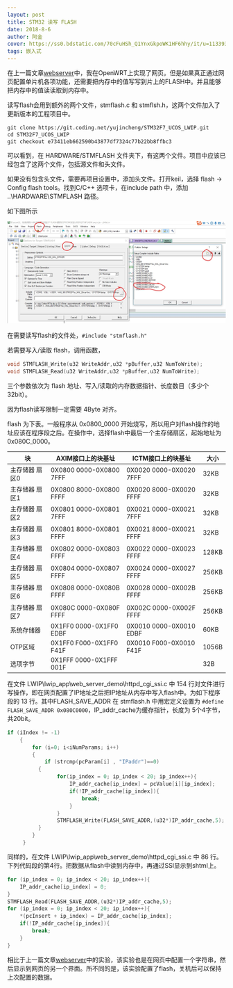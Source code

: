 ```yaml
---
layout: post
title: STM32 读写 FLASH
date: 2018-8-6
author: 阿金
cover: https://ss0.bdstatic.com/70cFuHSh_Q1YnxGkpoWK1HF6hhy/it/u=1133933143,1437803817&fm=27&gp=0.jpg
tags: 嵌入式
---
```


在上一篇文章[webserver](/2018/08/03/WebserverOnSTM32.html)中，我在OpenWRT上实现了网页。但是如果真正通过网页配置单片机各项功能，还需要把内存中的值写写到片上的FLASH中。并且能够把内存中的值读读取到内存中。

读写flash会用到额外的两个文件，stmflash.c 和 stmflsh.h，这两个文件加入了更新版本的工程项目中。

```Git
git clone https://git.coding.net/yujincheng/STM32F7_UCOS_LWIP.git
cd STM32F7_UCOS_LWIP
git checkout e73411eb662590b43877df7324c77b22bb8ffbc3
```

可以看到，在 HARDWARE/STMFLASH 文件夹下，有这两个文件。项目中应该已经包含了这两个文件，包括源文件和头文件。

如果没有包含头文件，需要再项目设置中，添加头文件。打开keil，选择 flash -> Config flash tools。找到C/C++ 选项卡，在include path 中，添加 ..\HARDWARE\STMFLASH 路径。

如下图所示

![配置include](/post_img/2018-08-06/conf_include.jpg)

在需要读写flash的文件处，```#include "stmflash.h"```

若需要写入/读取 flash，调用函数，

```C
void STMFLASH_Write(u32 WriteAddr,u32 *pBuffer,u32 NumToWrite);
void STMFLASH_Read(u32 WriteAddr,u32 *pBuffer,u32 NumToWrite);
```

三个参数依次为 flash 地址、写入/读取的内存数据指针、长度数目（多少个32bit）。

因为flash读写限制一定需要 4Byte 对齐。

flash 为下表。一般程序从 0x0800_0000 开始烧写，所以用户对flash操作的地址应该在程序段之后。在操作中，选择flash中最后一个主存储扇区，起始地址为 0x080C_0000。

| 块             | AXIM接口上的块基址        | ICTM接口上的块基址        | 大小  |
| -------------- | ------------------------- | ------------------------- | ----- |
| 主存储器 扇区0 | 0X0800 0000-0X0800   7FFF | 0X0020 0000-0X0020   7FFF | 32KB  |
| 主存储器 扇区1 | 0X0800 8000-0X0800   FFFF | 0X0020 8000-0X0020   FFFF | 32KB  |
| 主存储器 扇区2 | 0X0801 0000-0X0801   7FFF | 0X0021 0000-0X0021   7FFF | 32KB  |
| 主存储器 扇区3 | 0X0801 8000-0X0801   FFFF | 0X0021 8000-0X0021   FFFF | 32KB  |
| 主存储器 扇区4 | 0X0802 0000-0X0803   FFFF | 0X0022 0000-0X0023   FFFF | 128KB |
| 主存储器 扇区5 | 0X0804 0000-0X0807   FFFF | 0X0024 0000-0X0027   FFFF | 256KB |
| 主存储器 扇区6 | 0X0808 0000-0X080B   FFFF | 0X0028 0000-0X002B   FFFF | 256KB |
| 主存储器 扇区7 | 0X080C 0000-0X080F   FFFF | 0X002C 0000-0X002F   FFFF | 256KB |
| 系统存储器     | 0X1FF0 0000-0X1FF0   EDBF | 0X0010 0000-0X0010   EDBF | 60KB  |
| OTP区域        | 0X1FF0 F000-0X1FF0   F41F | 0X0010 F000-0X0010   F41F | 1056B |
| 选项字节       | 0X1FFF 0000-0X1FFF   001F |                           | 32B   |

在文件 LWIP\lwip_app\web_server_demo\httpd_cgi_ssi.c 中 154 行对文件进行写操作，即在网页配置了IP地址之后把IP地址从内存中写入flash中。为如下程序段的 13 行。其中FLASH_SAVE_ADDR 在 stmflash.h 中用宏定义设置为 ```#define FLASH_SAVE_ADDR 0x080C0000```，IP_addr_cache为缓存指针，长度为 5个4字节，共20bit。

```C
if (iIndex != -1)
    {
        for (i=0; i<iNumParams; i++)
        {
            if (strcmp(pcParam[i] , "IPaddr")==0)
          {
                for(ip_index = 0; ip_index < 20; ip_index++){
                    IP_addr_cache[ip_index] = pcValue[i][ip_index];
                    if(!IP_addr_cache[ip_index]){
                        break;
                    }
                }
                STMFLASH_Write(FLASH_SAVE_ADDR,(u32*)IP_addr_cache,5);
          }
        }
     }
```

同样的，在文件 LWIP\lwip_app\web_server_demo\httpd_cgi_ssi.c 中 86 行。下列代码段的第4行。把数据从flash中读到内存中，再通过SSI显示到shtml上。

```C
for (ip_index = 0; ip_index < 20; ip_index++){
    IP_addr_cache[ip_index] = 0;
}
STMFLASH_Read(FLASH_SAVE_ADDR,(u32*)IP_addr_cache,5);
for (ip_index = 0; ip_index < 20; ip_index++){
    *(pcInsert + ip_index) = IP_addr_cache[ip_index];
    if(!IP_addr_cache[ip_index]){
        break;
    }
}
```

相比于上一篇文章[webserver](/2018/08/03/WebserverOnSTM32.html)中的实验，该实验也是在网页中配置一个字符串，然后显示到网页的另一个界面。所不同的是，该实验配置了flash，关机后可以保持上次配置的数据。